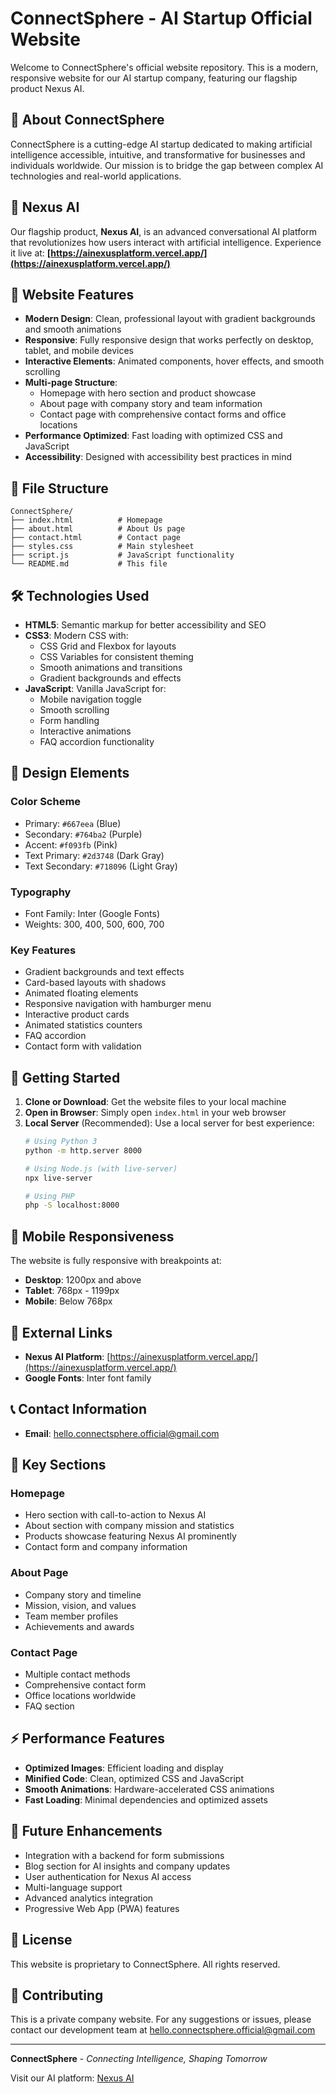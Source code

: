 # ConnectSphere - AI Startup Official Website

Welcome to ConnectSphere's official website repository. This is a modern, responsive website for our AI startup company, featuring our flagship product Nexus AI.

## 🚀 About ConnectSphere

ConnectSphere is a cutting-edge AI startup dedicated to making artificial intelligence accessible, intuitive, and transformative for businesses and individuals worldwide. Our mission is to bridge the gap between complex AI technologies and real-world applications.

## 🤖 Nexus AI

Our flagship product, **Nexus AI**, is an advanced conversational AI platform that revolutionizes how users interact with artificial intelligence. Experience it live at: **[https://ainexusplatform.vercel.app/](https://ainexusplatform.vercel.app/)**

## 🌟 Website Features

- **Modern Design**: Clean, professional layout with gradient backgrounds and smooth animations
- **Responsive**: Fully responsive design that works perfectly on desktop, tablet, and mobile devices
- **Interactive Elements**: Animated components, hover effects, and smooth scrolling
- **Multi-page Structure**: 
  - Homepage with hero section and product showcase
  - About page with company story and team information
  - Contact page with comprehensive contact forms and office locations
- **Performance Optimized**: Fast loading with optimized CSS and JavaScript
- **Accessibility**: Designed with accessibility best practices in mind

## 📁 File Structure

```
ConnectSphere/
├── index.html          # Homepage
├── about.html          # About Us page
├── contact.html        # Contact page
├── styles.css          # Main stylesheet
├── script.js           # JavaScript functionality
└── README.md           # This file
```

## 🛠️ Technologies Used

- **HTML5**: Semantic markup for better accessibility and SEO
- **CSS3**: Modern CSS with:
  - CSS Grid and Flexbox for layouts
  - CSS Variables for consistent theming
  - Smooth animations and transitions
  - Gradient backgrounds and effects
- **JavaScript**: Vanilla JavaScript for:
  - Mobile navigation toggle
  - Smooth scrolling
  - Form handling
  - Interactive animations
  - FAQ accordion functionality

## 🎨 Design Elements

### Color Scheme
- Primary: `#667eea` (Blue)
- Secondary: `#764ba2` (Purple)
- Accent: `#f093fb` (Pink)
- Text Primary: `#2d3748` (Dark Gray)
- Text Secondary: `#718096` (Light Gray)

### Typography
- Font Family: Inter (Google Fonts)
- Weights: 300, 400, 500, 600, 700

### Key Features
- Gradient backgrounds and text effects
- Card-based layouts with shadows
- Animated floating elements
- Responsive navigation with hamburger menu
- Interactive product cards
- Animated statistics counters
- FAQ accordion
- Contact form with validation

## 🚀 Getting Started

1. **Clone or Download**: Get the website files to your local machine
2. **Open in Browser**: Simply open `index.html` in your web browser
3. **Local Server** (Recommended): Use a local server for best experience:
   ```bash
   # Using Python 3
   python -m http.server 8000
   
   # Using Node.js (with live-server)
   npx live-server
   
   # Using PHP
   php -S localhost:8000
   ```

## 📱 Mobile Responsiveness

The website is fully responsive with breakpoints at:
- **Desktop**: 1200px and above
- **Tablet**: 768px - 1199px
- **Mobile**: Below 768px

## 🔗 External Links

- **Nexus AI Platform**: [https://ainexusplatform.vercel.app/](https://ainexusplatform.vercel.app/)
- **Google Fonts**: Inter font family

## 📞 Contact Information

- **Email**: hello.connectsphere.official@gmail.com

## 🎯 Key Sections

### Homepage
- Hero section with call-to-action to Nexus AI
- About section with company mission and statistics
- Products showcase featuring Nexus AI prominently
- Contact form and company information

### About Page
- Company story and timeline
- Mission, vision, and values
- Team member profiles
- Achievements and awards

### Contact Page
- Multiple contact methods
- Comprehensive contact form
- Office locations worldwide
- FAQ section

## ⚡ Performance Features

- **Optimized Images**: Efficient loading and display
- **Minified Code**: Clean, optimized CSS and JavaScript
- **Smooth Animations**: Hardware-accelerated CSS animations
- **Fast Loading**: Minimal dependencies and optimized assets

## 🔮 Future Enhancements

- Integration with a backend for form submissions
- Blog section for AI insights and company updates
- User authentication for Nexus AI access
- Multi-language support
- Advanced analytics integration
- Progressive Web App (PWA) features

## 📄 License

This website is proprietary to ConnectSphere. All rights reserved.

## 🤝 Contributing

This is a private company website. For any suggestions or issues, please contact our development team at hello.connectsphere.official@gmail.com

---

**ConnectSphere** - *Connecting Intelligence, Shaping Tomorrow*


Visit our AI platform: [Nexus AI](https://ainexusplatform.vercel.app/)
